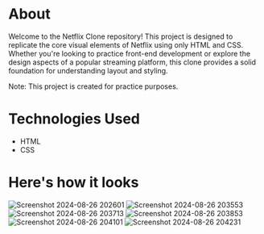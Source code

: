 # About
Welcome to the Netflix Clone repository! This project is designed to replicate the core visual elements of Netflix using only HTML and CSS. Whether you're looking to practice front-end development or explore the design aspects of a popular streaming platform, this clone provides a solid foundation for understanding layout and styling.

Note: This project is created for practice purposes.

# Technologies Used
* HTML
* CSS

# Here's how it looks
![Screenshot 2024-08-26 202601](https://github.com/user-attachments/assets/d4440cd1-1ef3-42f1-bff0-625da202626a)
![Screenshot 2024-08-26 203553](https://github.com/user-attachments/assets/137e862f-3d71-4e5b-9bf3-a46255771212)
![Screenshot 2024-08-26 203713](https://github.com/user-attachments/assets/b34cc5d4-69bf-45af-a748-95f7feb24e81)
![Screenshot 2024-08-26 203853](https://github.com/user-attachments/assets/3f2bd777-b0ba-42e1-9ead-837cce5f076a)
![Screenshot 2024-08-26 204101](https://github.com/user-attachments/assets/4491254d-2a0a-4e2e-8aaa-e541e4fecda2)
![Screenshot 2024-08-26 204231](https://github.com/user-attachments/assets/cfe4aa6c-6466-4569-bd34-9b5b40d1c0d9)

